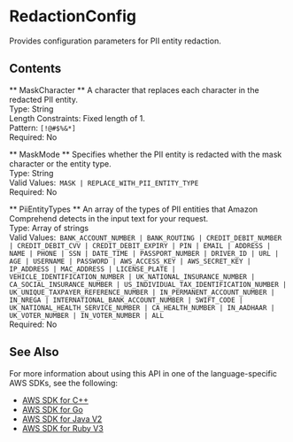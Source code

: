 # RedactionConfig<a name="API_RedactionConfig"></a>

Provides configuration parameters for PII entity redaction\.

## Contents<a name="API_RedactionConfig_Contents"></a>

 ** MaskCharacter **   <a name="comprehend-Type-RedactionConfig-MaskCharacter"></a>
A character that replaces each character in the redacted PII entity\.  
Type: String  
Length Constraints: Fixed length of 1\.  
Pattern: `[!@#$%&*]`   
Required: No

 ** MaskMode **   <a name="comprehend-Type-RedactionConfig-MaskMode"></a>
Specifies whether the PII entity is redacted with the mask character or the entity type\.  
Type: String  
Valid Values:` MASK | REPLACE_WITH_PII_ENTITY_TYPE`   
Required: No

 ** PiiEntityTypes **   <a name="comprehend-Type-RedactionConfig-PiiEntityTypes"></a>
An array of the types of PII entities that Amazon Comprehend detects in the input text for your request\.  
Type: Array of strings  
Valid Values:` BANK_ACCOUNT_NUMBER | BANK_ROUTING | CREDIT_DEBIT_NUMBER | CREDIT_DEBIT_CVV | CREDIT_DEBIT_EXPIRY | PIN | EMAIL | ADDRESS | NAME | PHONE | SSN | DATE_TIME | PASSPORT_NUMBER | DRIVER_ID | URL | AGE | USERNAME | PASSWORD | AWS_ACCESS_KEY | AWS_SECRET_KEY | IP_ADDRESS | MAC_ADDRESS | LICENSE_PLATE | VEHICLE_IDENTIFICATION_NUMBER | UK_NATIONAL_INSURANCE_NUMBER | CA_SOCIAL_INSURANCE_NUMBER | US_INDIVIDUAL_TAX_IDENTIFICATION_NUMBER | UK_UNIQUE_TAXPAYER_REFERENCE_NUMBER | IN_PERMANENT_ACCOUNT_NUMBER | IN_NREGA | INTERNATIONAL_BANK_ACCOUNT_NUMBER | SWIFT_CODE | UK_NATIONAL_HEALTH_SERVICE_NUMBER | CA_HEALTH_NUMBER | IN_AADHAAR | UK_VOTER_NUMBER | IN_VOTER_NUMBER | ALL`   
Required: No

## See Also<a name="API_RedactionConfig_SeeAlso"></a>

For more information about using this API in one of the language\-specific AWS SDKs, see the following:
+  [AWS SDK for C\+\+](https://docs.aws.amazon.com/goto/SdkForCpp/comprehend-2017-11-27/RedactionConfig) 
+  [AWS SDK for Go](https://docs.aws.amazon.com/goto/SdkForGoV1/comprehend-2017-11-27/RedactionConfig) 
+  [AWS SDK for Java V2](https://docs.aws.amazon.com/goto/SdkForJavaV2/comprehend-2017-11-27/RedactionConfig) 
+  [AWS SDK for Ruby V3](https://docs.aws.amazon.com/goto/SdkForRubyV3/comprehend-2017-11-27/RedactionConfig) 